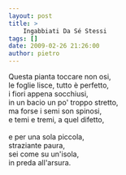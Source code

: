 ```yaml
---
layout: post
title: >
    Ingabbiati Da Sé Stessi
tags: []
date: 2009-02-26 21:26:00
author: pietro
---
```

Questa pianta toccare non osi,<br/>le foglie lisce, tutto è perfetto,<br/>i fiori appena socchiusi,<br/>in un bacio un po' troppo stretto,<br/>ma forse i semi son spinosi,<br/>e temi e tremi, a quel difetto,<br/><br/>e per una sola piccola,<br/>straziante paura,<br/>sei come su un'isola,<br/>in preda all'arsura.
